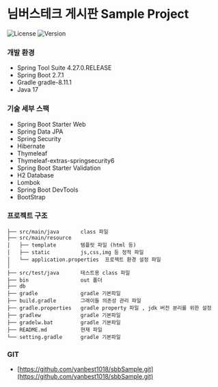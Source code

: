 님버스테크 게시판 Sample Project
=======
![License](https://img.shields.io/badge/license-MIT-blue.svg)
![Version](https://img.shields.io/badge/version-1.0.0-green.svg)

### 개발 환경
- Spring Tool Suite 4.27.0.RELEASE
- Spring Boot 2.7.1
- Gradle gradle-8.11.1
- Java 17

### 기술 세부 스팩
- Spring Boot Starter Web
- Spring Data JPA
- Spring Security
- Hibernate
- Thymeleaf
- Thymeleaf-extras-springsecurity6
- Spring Boot Starter Validation
- H2 Database
- Lombok
- Spring Boot DevTools
- BootStrap 

### 프로젝트 구조
```sbb
├── src/main/java       class 파일
├── src/main/resource   
│   ├── template        템플릿 파일 (html 등)
│   ├── static          js,css,img 등 정적 파일
│   └── application.properties  프로젝트 환경 설정 파일
│
├── src/test/java       테스트용 class 파일
├── bin                 out 폴더
├── db
├── gradle              gradle 기본파일
├── build.gradle        그래이들 의존성 관리 파일
├── gradle.properties   gradle property 파일 , jdk 버전 분리를 위한 설정
├── gradlew             gradle 기본파일
├── gradelw.bat         gradle 기본파일
├── README.md           현재 파일
└── setting.gradle      gradle 기본파일
```


### GIT
- [https://github.com/yanbest1018/sbbSample.git](https://github.com/yanbest1018/sbbSample.git)
